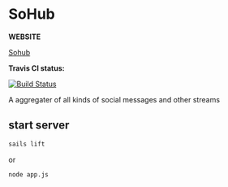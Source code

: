 # SoHub
**WEBSITE**

[Sohub](http://sohub.herokuapp.com/)

**Travis CI status:**

[![Build Status](https://travis-ci.org/wahyd4/sohub.png?branch=master)](https://travis-ci.org/wahyd4/sohub)

A aggregater of all kinds of social messages and other streams



## start server
```bash
sails lift
```
or
```bash
node app.js
```